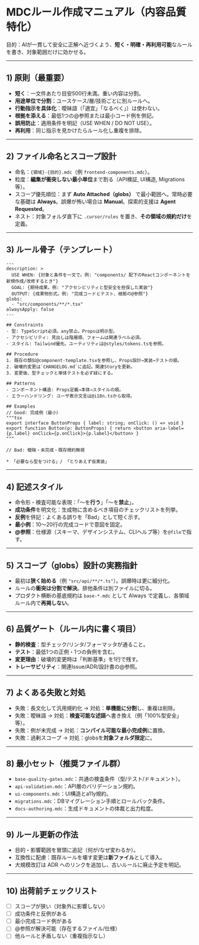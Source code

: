 # MDCルール作成マニュアル（内容品質特化）

目的：AIが一貫して安全に正解へ近づくよう、**短く・明確・再利用可能**なルールを書き、対象範囲だけに効かせる。

---

## 1) 原則（最重要）
- **短く**：一文件あたり目安500行未満。重い内容は分割。
- **用途単位で分割**：ユースケース/層/技術ごとに別ルールへ。
- **行動指示を具体化**：曖昧語（「適宜」「なるべく」）は使わない。
- **根拠を添える**：最低1つの@参照または最小コード例を併記。
- **誤用防止**：適用条件を明記（USE WHEN / DO NOT USE）。
- **再利用**：同じ指示を見かけたらルール化し重複を排除。

---

## 2) ファイル命名とスコープ設計
- 命名：`{領域}-{目的}.mdc`（例 `frontend-components.mdc`）。
- 粒度：**編集が衝突しない最小単位**まで割る（API検証, UI構造, Migrations 等）。
- スコープ優先順位：まず **Auto Attached（globs）** で最小範囲へ。常時必要な基礎は **Always**。誤爆が怖い場合は **Manual**。探索的支援は **Agent Requested**。
- ネスト：対象フォルダ直下に `.cursor/rules` を置き、**その領域の規約だけ**を定義。

---

## 3) ルール骨子（テンプレート）

```mdc
---
description: >
  USE WHEN: {対象と条件を一文で。例: "components/ 配下のReactコンポーネントを新規作成/改修するとき"}
  GOAL: {期待成果。例: "アクセシビリティと型安全を担保した実装"}
  OUTPUT: {成果物形式。例: "完成コードとテスト、根拠の@参照"}
globs:
  - "src/components/**/*.tsx"
alwaysApply: false
---

## Constraints
- 型: TypeScript必須。any禁止。Propsは明示型。
- アクセシビリティ: 見出しは階層順、フォームは関連ラベル必須。
- スタイル: Tailwind優先。ユーティリティは@styles/tokens.tsを参照。

## Procedure
1. 既存の類似@component-template.tsxを参照し、Props設計→実装→テストの順。
2. 破壊的変更は`CHANGELOG.md`に追記。関連Storyを更新。
3. 変更後、型チェックと単体テストを必ず緑にする。

## Patterns
- コンポーネント構造: Props定義→本体→スタイルの順。
- エラーハンドリング: ユーザ表示文言は@i18n.tsから取得。

## Examples
// Good: 完成例（最小）
"""tsx
export interface ButtonProps { label: string; onClick: () => void }
export function Button(p: ButtonProps) { return <button aria-label={p.label} onClick={p.onClick}>{p.label}</button> }
"""

// Bad: 曖昧・未完成・既存規約無視

* 「必要なら型をつける」/ 「とりあえず仮実装」

```

---

## 4) 記述スタイル

* 命令形・検査可能な表現：「〜を**行う**」「〜を**禁止**」。
* **成功条件**を明文化：生成物に含めるべき項目のチェックリストを列挙。
* **反例**を併記：よくある誤りを「Bad」として短く示す。
* **最小例**：10〜20行の完成コードで意図を固定。
* **@参照**：仕様源（スキーマ、デザインシステム、CLIヘルプ等）を`@file`で指す。

---

## 5) スコープ（globs）設計の実務指針

* 最初は**狭く始める**（例 `"src/api/**/*.ts"`）。誤爆時は更に細分化。
* ルールの**衝突は分割で解決**。排他条件は別ファイルに切る。
* プロダクト横断の基底規約は `base-*.mdc` として Always で定義し、各領域ルール内で**再掲しない**。

---

## 6) 品質ゲート（ルール内に書く項目）

* **静的検査**：型チェック/リンタ/フォーマッタが通ること。
* **テスト**：最低1つの正例・1つの負例を含む。
* **変更理由**：破壊的変更時は「判断基準」を1行で残す。
* **トレーサビリティ**：関連Issue/ADR/設計書の@参照。

---

## 7) よくある失敗と対処

* 失敗：長文化して汎用規約化 → 対処：**単機能に分割**し、重複は削除。
* 失敗：曖昧語 → 対処：**検査可能な述語**へ書き換え（例「100%型安全」等）。
* 失敗：例が未完成 → 対処：**コンパイル可能な最小完成例**に置換。
* 失敗：過剰スコープ → 対処：globsを**対象フォルダ限定**に。

---

## 8) 最小セット（推奨ファイル群）

* `base-quality-gates.mdc`：共通の検査条件（型/テスト/ドキュメント）。
* `api-validation.mdc`：API層のバリデーション規約。
* `ui-components.mdc`：UI構造とa11y規約。
* `migrations.mdc`：DBマイグレーション手順とロールバック条件。
* `docs-authoring.mdc`：生成ドキュメントの体裁と出力粒度。

---

## 9) ルール更新の作法

* 目的・影響範囲を冒頭に追記（何が/なぜ変わるか）。
* 互換性に配慮：既存ルールを壊す変更は**新ファイル**として導入。
* 大規模改訂は ADR へのリンクを追加し、古いルールに廃止予定を明記。

---

## 10) 出荷前チェックリスト

* [ ] スコープが狭い（対象外に影響しない）
* [ ] 成功条件と反例がある
* [ ] 最小完成コード例がある
* [ ] @参照が解決可能（存在するファイル/仕様）
* [ ] 他ルールと矛盾しない（重複指示なし）
